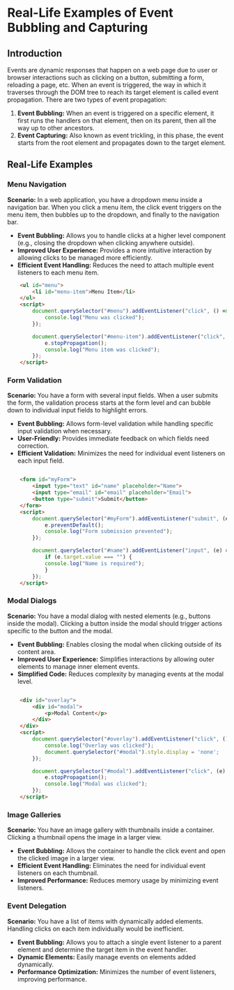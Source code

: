 # Real-Life Examples of Event Bubbling and Capturing

## Introduction

Events are dynamic responses that happen on a web page due to user or browser interactions such as clicking on a button, submitting a form, reloading a page, etc. When an event is triggered, the way in which it traverses through the DOM tree to reach its target element is called event propagation. There are two types of event propagation:

1. **Event Bubbling:** When an event is triggered on a specific element, it first runs the handlers on that element, then on its parent, then all the way up to other ancestors.
2. **Event Capturing:** Also known as event trickling, in this phase, the event starts from the root element and propagates down to the target element.

## Real-Life Examples

### Menu Navigation

**Scenario:**
In a web application, you have a dropdown menu inside a navigation bar. When you click a menu item, the click event triggers on the menu item, then bubbles up to the dropdown, and finally to the navigation bar.

- **Event Bubbling:** Allows you to handle clicks at a higher level component (e.g., closing the dropdown when clicking anywhere outside).
- **Improved User Experience:** Provides a more intuitive interaction by allowing clicks to be managed more efficiently.
- **Efficient Event Handling:** Reduces the need to attach multiple event listeners to each menu item.


```html
    <ul id="menu">
        <li id="menu-item">Menu Item</li>
    </ul>
    <script>
        document.querySelector("#menu").addEventListener("click", () => {
            console.log("Menu was clicked");
        });

        document.querySelector("#menu-item").addEventListener("click", (e) => {
            e.stopPropagation();
            console.log("Menu item was clicked");
        });
    </script>
```


### Form Validation

**Scenario:**
You have a form with several input fields. When a user submits the form, the validation process starts at the form level and can bubble down to individual input fields to highlight errors.

- **Event Bubbling:** Allows form-level validation while handling specific input validation when necessary.
- **User-Friendly:** Provides immediate feedback on which fields need correction.
- **Efficient Validation:** Minimizes the need for individual event listeners on each input field.

```html

    <form id="myForm">
        <input type="text" id="name" placeholder="Name">
        <input type="email" id="email" placeholder="Email">
        <button type="submit">Submit</button>
    </form> 
    <script>
        document.querySelector("#myForm").addEventListener("submit", (e) => {
            e.preventDefault();
            console.log("Form submission prevented");
        });

        document.querySelector("#name").addEventListener("input", (e) => {
            if (e.target.value === "") {
            console.log("Name is required");
            }
        });
    </script>

```


### Modal Dialogs

**Scenario:**
You have a modal dialog with nested elements (e.g., buttons inside the modal). Clicking a button inside the modal should trigger actions specific to the button and the modal.

- **Event Bubbling:** Enables closing the modal when clicking outside of its content area.
- **Improved User Experience:** Simplifies interactions by allowing outer elements to manage inner element events.
- **Simplified Code:** Reduces complexity by managing events at the modal level.


```html

    <div id="overlay">
        <div id="modal">
            <p>Modal Content</p>
        </div>
    </div>
    <script>
        document.querySelector("#overlay").addEventListener("click", () => {
            console.log("Overlay was clicked");
            document.querySelector("#modal").style.display = 'none';
        });

        document.querySelector("#modal").addEventListener("click", (e) => {
            e.stopPropagation();
            console.log("Modal was clicked");
        }); 
    </script>
```

### Image Galleries

**Scenario:**
You have an image gallery with thumbnails inside a container. Clicking a thumbnail opens the image in a larger view.

- **Event Bubbling:** Allows the container to handle the click event and open the clicked image in a larger view.
- **Efficient Event Handling:** Eliminates the need for individual event listeners on each thumbnail.
- **Improved Performance:** Reduces memory usage by minimizing event listeners.

### Event Delegation

**Scenario:**
You have a list of items with dynamically added elements. Handling clicks on each item individually would be inefficient.

- **Event Bubbling:** Allows you to attach a single event listener to a parent element and determine the target item in the event handler.
- **Dynamic Elements:** Easily manage events on elements added dynamically.
- **Performance Optimization:** Minimizes the number of event listeners, improving performance.
